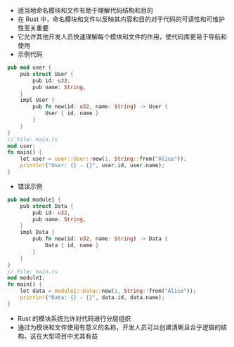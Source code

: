 + 适当地命名模块和文件有助于理解代码结构和目的
+ 在 Rust 中，命名模块和文件以反映其内容和目的对于代码的可读性和可维护性至关重要
+ 它允许其他开发人员快速理解每个模块和文件的作用，使代码库更易于导航和使用
+ 示例代码
```rust
pub mod user {
    pub struct User {
        pub id: u32,
        pub name: String,
    }
    impl User {
        pub fn new(id: u32, name: String) -> User {
            User { id, name }
        }
    }
}
// File: main.rs
mod user;
fn main() {
    let user = user::User::new(1, String::from("Alice"));
    println!("User: {} - {}", user.id, user.name);
}
```
+ 错误示例
```rust
pub mod module1 {
    pub struct Data {
        pub id: u32,
        pub name: String,
    }
    impl Data {
        pub fn new(id: u32, name: String) -> Data {
            Data { id, name }
        }
    }
}
// File: main.rs
mod module1;
fn main() {
    let data = module1::Data::new(1, String::from("Alice"));
    println!("Data: {} - {}", data.id, data.name);
}
```
+ Rust 的模块系统允许对代码进行分层组织
+ 通过为模块和文件使用有意义的名称，开发人员可以创建清晰且合乎逻辑的结构，这在大型项目中尤其有益
